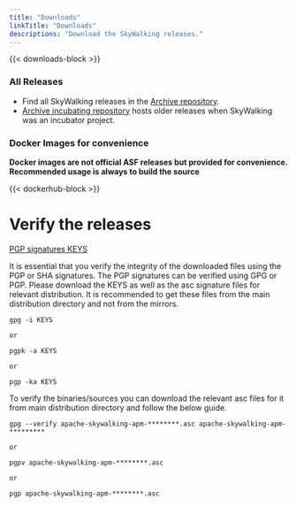 ```yaml
---
title: "Downloads"
linkTitle: "Downloads"
descriptions: "Download the SkyWalking releases."
---
```


{{< downloads-block >}}

### All Releases

- Find all SkyWalking releases in the [Archive repository](https://archive.apache.org/dist/skywalking/). 
- [Archive incubating repository](https://archive.apache.org/dist/incubator/skywalking/) hosts older releases when SkyWalking was an incubator project.

### Docker Images for convenience

**Docker images are not official ASF releases but provided for convenience. Recommended usage is always to build the source**

{{< dockerhub-block >}}

# Verify the releases

[PGP signatures KEYS](https://downloads.apache.org/skywalking/KEYS)

It is essential that you verify the integrity of the downloaded files using the PGP or SHA signatures. The PGP signatures can be verified using GPG or PGP. Please download the KEYS as well as the asc signature files for relevant distribution. It is recommended to get these files from the main distribution directory and not from the mirrors.

```
gpg -i KEYS

or

pgpk -a KEYS

or

pgp -ka KEYS
```

To verify the binaries/sources you can download the relevant asc files for it from main distribution directory and follow the below guide.

```
gpg --verify apache-skywalking-apm-********.asc apache-skywalking-apm-*********

or

pgpv apache-skywalking-apm-********.asc

or

pgp apache-skywalking-apm-********.asc
```
